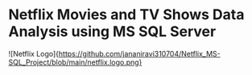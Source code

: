 # Netflix Movies and TV Shows Data Analysis using MS SQL Server
![Netflix Logo]{https://github.com/jananiravi310704/Netflix_MS-SQL_Project/blob/main/netflix.logo.png}
